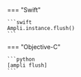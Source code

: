 === "Swift"

    ```swift
    Ampli.instance.flush()
    ```

=== "Objective-C"

    ```python
    [ampli flush]
    ```

